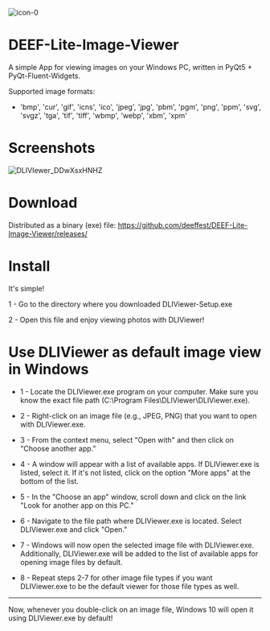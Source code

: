![icon-0](https://github.com/deeffest/DEEF-Lite-Image-Viewer/assets/117280555/94068fee-48a9-45ea-b8cc-6a66f9564b3c)

# DEEF-Lite-Image-Viewer

A simple App for viewing images on your Windows PC, written in PyQt5 + PyQt-Fluent-Widgets.

Supported image formats: 

- 'bmp', 'cur', 'gif', 'icns', 'ico', 'jpeg', 'jpg', 'pbm', 'pgm', 'png', 'ppm', 'svg', 'svgz', 'tga', 'tif', 'tiff', 'wbmp', 'webp', 'xbm', 'xpm'

# Screenshots

![DLIVIewer_DDwXsxHNHZ](https://github.com/deeffest/DEEF-Lite-Image-Viewer/assets/117280555/4f3bef7e-a720-470d-87c1-0c8066ba711b)

# Download

Distributed as a binary (exe) file: https://github.com/deeffest/DEEF-Lite-Image-Viewer/releases/

# Install
It's simple! 

1 - Go to the directory where you downloaded DLIViewer-Setup.exe

2 - Open this file and enjoy viewing photos with DLIViewer!

# Use DLIViewer as default image view in Windows

  - 1 - Locate the DLIViewer.exe program on your computer. Make sure you know the exact file path (C:\Program Files\DLIViewer\DLIViewer.exe).
  
  - 2 - Right-click on an image file (e.g., JPEG, PNG) that you want to open with DLIViewer.exe.
  
  - 3 - From the context menu, select "Open with" and then click on "Choose another app."
  
  - 4 - A window will appear with a list of available apps. If DLIViewer.exe is listed, select it. If it's not listed, click on the option "More apps" at the bottom of the list.
  
  - 5 - In the "Choose an app" window, scroll down and click on the link "Look for another app on this PC."
  
  - 6 - Navigate to the file path where DLIViewer.exe is located. Select DLIViewer.exe and click "Open."
  
  - 7 - Windows will now open the selected image file with DLIViewer.exe. Additionally, DLIViewer.exe will be added to the list of available apps for opening image files by default.
  
  - 8 - Repeat steps 2-7 for other image file types if you want DLIViewer.exe to be the default viewer for those file types as well.

---

Now, whenever you double-click on an image file, Windows 10 will open it using DLIViewer.exe by default!
